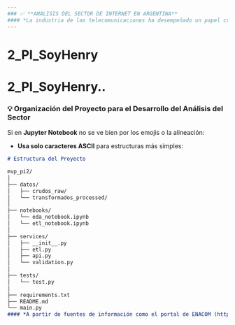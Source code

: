 ```yaml
---
### ✅ **ANÁLISIS DEL SECTOR DE INTERNET EN ARGENTINA**
#### *La industria de las telecomunicaciones ha desempeñado un papel crucial en nuestra sociedad, facilitando la información a escala global y permitiendo la comunicación continua. La transferencia de datos y la comunicación se realizan principalmente a través de internet, líneas telefónicas fijas y móviles. Argentina está a la vanguardia en el desarrollo de las telecomunicaciones, contando con un total de 62,12 millones de conexiones en 2020. Dada la relevancia del tema para el país, he llevado a cabo un análisis exhaustivo que permite identificar el comportamiento de este sector a nivel nacional, enfocándome en el acceso al servicio de Internet y su relación con otros servicios de comunicaciones. El objetivo es generar recomendaciones para ofrecer una buena calidad de servicio, identificar oportunidades de crecimiento y plantear soluciones personalizadas para clientes actuales o potenciales.*
---
```


# 2_PI_SoyHenry
# 2_PI_SoyHenry..

### 💡 **Organización del Proyecto para el Desarrollo del Análisis del Sector**

Si en **Jupyter Notebook** no se ve bien por los emojis o la alineación:

- **Usa solo caracteres ASCII** para estructuras más simples:
  
```markdown
# Estructura del Proyecto

mvp_pi2/
│
├── datos/                       
│   ├── crudos_raw/              
│   └── transformados_processed/ 
│
├── notebooks/                   
│   └── eda_notebook.ipynb       
│   └── etl_notebook.ipynb       
│
├── services/                         
│   ├── __init__.py              
│   ├── etl.py                   
│   ├── api.py                   
│   └── validation.py            
│
├── tests/                       
│   └── test.py              
│
├── requirements.txt             
├── README.md                    
└── main.py  
#### *A partir de fuentes de información como el portal de ENACOM (https://indicadores.enacom.gob.ar/datos-abiertos), se obtienen datos asociados al comportamiento histórico trimestral desde el año 2014 hasta el tercer trimestre de 2024 a nivel nacional y, en algunos casos, a nivel provincial. Todos estos datos están concentrados en múltiples hojas dentro de un solo archivo de Excel.*